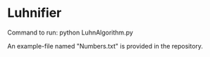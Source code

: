 # Luhnifier
Command to run:
python LuhnAlgorithm.py <FILENAME>
  
An example-file named "Numbers.txt" is provided in the repository.
